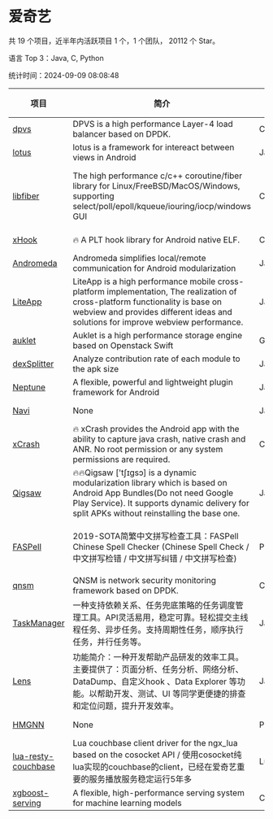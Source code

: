 # 爱奇艺

共 19 个项目，近半年内活跃项目 1 个，1 个团队， 20112 个 Star。

语言 Top 3：Java, C, Python

统计时间：2024-09-09 08:08:48

| 项目 | 简介 | 语言 | Star 数 | 协议 | 创建时间 | 最后更新时间 | 最后提交时间 |
| --- | --- | --- | --- | --- | --- | --- | --- |
| [dpvs](https://github.com/iqiyi/dpvs) | DPVS is a high performance Layer-4 load balancer based on DPDK. | C | 2996 | Other | 2017-10-10 | 2024-09-09 | 2024-09-02 |
| [lotus](https://github.com/iqiyi/lotus) | lotus is a framework for intereact between views in Android | Java | 73 | - | 2018-01-05 | 2022-05-18 | 2018-03-22 |
| [libfiber](https://github.com/iqiyi/libfiber) | The high performance c/c++ coroutine/fiber library for Linux/FreeBSD/MacOS/Windows, supporting select/poll/epoll/kqueue/iouring/iocp/windows GUI | C | 743 | GNU Lesser General Public License v3.0 | 2018-02-09 | 2024-09-07 | 2023-10-07 |
| [xHook](https://github.com/iqiyi/xHook) | 🔥 A PLT hook library for Android native ELF. | C | 4048 | Other | 2018-04-18 | 2024-09-09 | 2023-07-06 |
| [Andromeda](https://github.com/iqiyi/Andromeda) |  Andromeda simplifies local/remote communication for Android modularization | Java | 2275 | - | 2018-04-20 | 2024-09-01 | 2019-09-16 |
| [LiteApp](https://github.com/iqiyi/LiteApp) | LiteApp is a high performance mobile cross-platform implementation, The realization of cross-platform functionality is base on webview and provides different ideas and solutions for improve webview performance. | JavaScript | 677 | Other | 2018-04-26 | 2024-08-16 | 2022-01-15 |
| [auklet](https://github.com/iqiyi/auklet) | Auklet is a  high performance storage engine based on Openstack Swift | Go | 93 | Other | 2018-06-12 | 2024-01-25 | 2019-03-19 |
| [dexSplitter](https://github.com/iqiyi/dexSplitter) | Analyze contribution rate of each module to the apk size | Java | 198 | Other | 2018-06-29 | 2024-05-17 | 2018-07-08 |
| [Neptune](https://github.com/iqiyi/Neptune) | A flexible, powerful and lightweight plugin framework for Android | Java | 763 | Apache License 2.0 | 2018-09-19 | 2024-02-05 | 2019-08-19 |
| [Navi](https://github.com/iqiyi/Navi) | None | Java | 18 | Apache License 2.0 | 2018-11-16 | 2022-04-22 | 2018-11-16 |
| [xCrash](https://github.com/iqiyi/xCrash) | 🔥 xCrash provides the Android app with the ability to capture java crash, native crash and ANR. No root permission or any system permissions are required. | C | 3689 | Other | 2019-04-04 | 2024-09-08 | 2022-08-28 |
| [Qigsaw](https://github.com/iqiyi/Qigsaw) | 🔥🔥Qigsaw ['tʃɪɡsɔ] is a dynamic modularization library which is based on Android App Bundles(Do not need Google Play Service). It supports dynamic delivery for split APKs without reinstalling the base one. | Java | 1667 | Other | 2019-06-24 | 2024-09-09 | 2023-10-25 |
| [FASPell](https://github.com/iqiyi/FASPell) | 2019-SOTA简繁中文拼写检查工具：FASPell Chinese Spell Checker (Chinese Spell Check / 中文拼写检错 / 中文拼写纠错 / 中文拼写检查) | Python | 1194 | GNU General Public License v3.0 | 2019-09-26 | 2024-09-06 | 2022-09-03 |
| [qnsm](https://github.com/iqiyi/qnsm) | QNSM is network security monitoring framework based on DPDK. | C | 515 | Other | 2019-09-30 | 2024-08-27 | 2021-09-27 |
| [TaskManager](https://github.com/iqiyi/TaskManager) | 一种支持依赖关系、任务兜底策略的任务调度管理工具。API灵活易用，稳定可靠。轻松提交主线程任务、异步任务。支持周期性任务，顺序执行任务，并行任务等。 | Java | 476 | Apache License 2.0 | 2020-04-27 | 2024-09-04 | 2020-07-31 |
| [Lens](https://github.com/iqiyi/Lens) | 功能简介：一种开发帮助产品研发的效率工具。主要提供了：页面分析、任务分析、网络分析、DataDump、自定义hook 、Data Explorer 等功能。以帮助开发、测试、UI 等同学更便捷的排查和定位问题，提升开发效率。 | Java | 407 | Apache License 2.0 | 2020-07-03 | 2024-07-29 | 2020-11-02 |
| [HMGNN](https://github.com/iqiyi/HMGNN) | None | Python | 62 | MIT License | 2020-07-28 | 2024-07-22 | 2020-08-03 |
| [lua-resty-couchbase](https://github.com/iqiyi/lua-resty-couchbase) | Lua couchbase client driver for the ngx_lua based on the cosocket API / 使用cosocket纯lua实现的couchbase的client，已经在爱奇艺重要的服务播放服务稳定运行5年多 | Lua | 79 | BSD 2-Clause "Simplified" License | 2020-08-20 | 2023-07-27 | 2020-08-28 |
| [xgboost-serving](https://github.com/iqiyi/xgboost-serving) | A flexible, high-performance serving system for machine learning models | C++ | 139 | Apache License 2.0 | 2021-06-23 | 2024-08-12 | 2021-11-24 |
